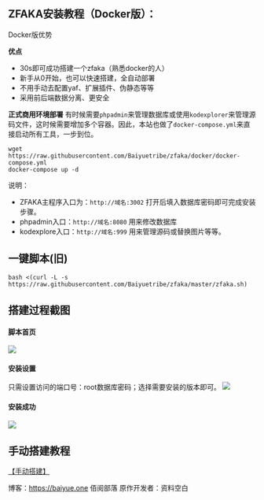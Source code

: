 ## ZFAKA安装教程（Docker版）：

Docker版优势

**优点**

- 30s即可成功搭建一个zfaka（熟悉docker的人）
- 新手从0开始，也可以快速搭建，全自动部署
- 不用手动去配置yaf、扩展插件、伪静态等等
- 采用前后端数据分离、更安全

**正式商用环境部署**
有时候需要`phpadmin`来管理数据库或使用`kodexplorer`来管理源码文件，这时候需要增加多个容器。因此，本站也做了`docker-compose.yml`来直接启动所有工具，一步到位。

```
wget https://raw.githubusercontent.com/Baiyuetribe/zfaka/docker/docker-compose.yml
docker-compose up -d
```

说明：

- ZFAKA主程序入口为：`http://域名:3002` 打开后填入数据库密码即可完成安装步骤。
- phpadmin入口：`http://域名:8080` 用来修改数据库
- kodexplore入口：`http://域名:999` 用来管理源码或替换图片等等。
## 一键脚本(旧)
```
bash <(curl -L -s https://raw.githubusercontent.com/Baiyuetribe/zfaka/master/zfaka.sh)
```

## 搭建过程截图
#### 脚本首页
![](https://ww1.sinaimg.cn/large/007i4MEmgy1g1z4l0iuxlj30la0flgmb.jpg)

#### 安装设置
只需设置访问的端口号：root数据库密码；选择需要安装的版本即可。
![](https://ww1.sinaimg.cn/large/007i4MEmgy1g1z4my91hwj30ia0cu3za.jpg)

#### 安装成功
![](https://ww1.sinaimg.cn/large/007i4MEmgy1g1z4ozs5bxj30h808pgm0.jpg)

## 手动搭建教程
[【手动搭建】]()

博客：https://baiyue.one 佰阅部落
原作开发者：资料空白

